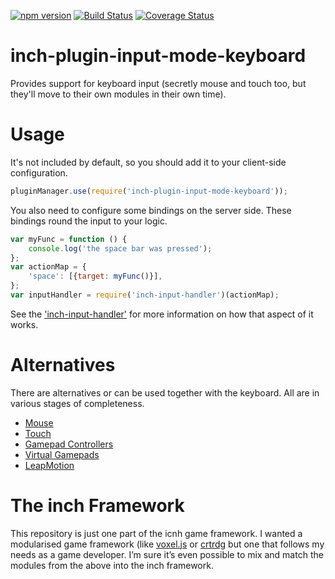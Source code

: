[![npm version](https://badge.fury.io/js/inch-plugin-input-mode-keyboard.svg)](http://badge.fury.io/js/inch-plugin-input-mode-keyboard)
[![Build Status](https://travis-ci.org/distributedlife/inch-plugin-input-mode-keyboard.svg)](https://travis-ci.org/distributedlife/inch-plugin-input-mode-keyboard)
[![Coverage Status](https://img.shields.io/coveralls/distributedlife/inch-plugin-input-mode-keyboard.svg)](https://coveralls.io/r/distributedlife/inch-plugin-input-mode-keyboard)

# inch-plugin-input-mode-keyboard
Provides support for keyboard input (secretly mouse and touch too, but they'll move to their own modules in their own time).

# Usage
It's not included by default, so you should add it to your client-side configuration.

```javascript
pluginManager.use(require('inch-plugin-input-mode-keyboard'));
```

You also need to configure some bindings on the server side. These bindings round the input to your logic.

```javascript
var myFunc = function () {
	console.log('the space bar was pressed');
};
var actionMap = {
    'space': [{target: myFunc()}],
};
var inputHandler = require('inch-input-handler')(actionMap);
```

See the ['inch-input-handler'](https://github.com/distributedlife/inch-input-handler) for more information on how that aspect of it works.

# Alternatives
There are alternatives or can be used together with the keyboard. All are in various stages of completeness.

- [Mouse](https://github.com/distributedlife/inch-plugin-input-mode-mouse)
- [Touch](https://github.com/distributedlife/inch-plugin-input-mode-touch)
- [Gamepad Controllers](https://github.com/distributedlife/inch-plugin-input-mode-gamepad)
- [Virtual Gamepads](https://github.com/distributedlife/inch-plugin-input-mode-virtual-gamepad)
- [LeapMotion](https://github.com/distributedlife/inch-plugin-input-mode-leap-motion)

# The inch Framework
This repository is just one part of the icnh game framework. I wanted a modularised game framework (like [voxel.js](http://voxeljs.com) or [crtrdg](http://crtrdg.com/) but one that follows my needs as a game developer. I’m sure it’s even possible to mix and match the modules from the above into the inch framework.